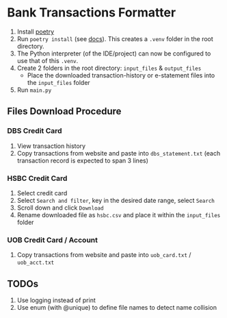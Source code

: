 # Bank Transactions Formatter

1. Install [poetry](https://python-poetry.org/docs/)
2. Run `poetry install` (see [docs](https://python-poetry.org/docs/basic-usage/#installing-with-poetrylock)). This creates a `.venv` folder in the root directory.
3. The Python interpreter (of the IDE/project) can now be configured to use that of this `.venv`.
4. Create 2 folders in the root directory: `input_files` & `output_files`
    * Place the downloaded transaction-history or e-statement files into the `input_files` folder
5. Run `main.py`


## Files Download Procedure

### DBS Credit Card
1. View transaction history
2. Copy transactions from website and paste into `dbs_statement.txt` (each transaction record is expected to span 3 lines)

### HSBC Credit Card
1. Select credit card
2. Select `Search and filter`, key in the desired date range, select `Search`
3. Scroll down and click `Download`
4. Rename downloaded file as `hsbc.csv` and place it within the `input_files` folder

### UOB Credit Card / Account
1. Copy transactions from website and paste into `uob_card.txt` / `uob_acct.txt`

## TODOs
1. Use logging instead of print
2. Use enum (with @unique) to define file names to detect name collision